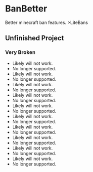 # BanBetter
Better minecraft ban features. >LiteBans


## Unfinished Project

### Very Broken

- Likely will not work.
- No longer supported.
- Likely will not work.
- No longer supported.
- Likely will not work.
- No longer supported.
- Likely will not work.
- No longer supported.
- Likely will not work.
- No longer supported.
- Likely will not work.
- No longer supported.
- Likely will not work.
- No longer supported.
- Likely will not work.
- No longer supported.
- Likely will not work.
- No longer supported.
- Likely will not work.
- No longer supported.
  
